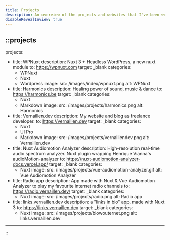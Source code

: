 ```yaml
---
title: Projects
description: An overview of the projects and websites that I've been working on lately.
disableRevealInview: true
---
```


::projects
---
projects:
  - title: WPNuxt
    description: Nuxt 3 + Headless WordPress, a new nuxt module
    to: https://wpnuxt.com
    target: _blank
    categories:
      - WPNuxt
      - Nuxt
      - Wordpress
    image:
      src: /images/index/wpnuxt.png
      alt: WPNuxt
  - title: Harmonics
    description: Healing power of sound, music & dance
    to: https://harmonics.be
    target: _blank
    categories:
      - Nuxt
      - Markdown
    image:
      src: /images/projects/harmonics.png
      alt: Harmonics
  - title: Vernaillen.dev
    description: My website and blog as freelance developer.
    to: https://vernaillen.dev
    target: _blank
    categories:
      - Nuxt
      - UI Pro
      - Markdown
    image:
      src: /images/projects/vernaillendev.png
      alt: Vernaillen.dev
  - title: Nuxt Audiomotion Analyzer
    description: High-resolution real-time audio spectrum analyzer. Nuxt plugin
      wrapping Henrique Vianna's audioMotion-analyzer
    to: https://nuxt-audiomotion-analyzer-docs.vercel.app/
    target: _blank
    categories:
      - Nuxt
    image:
      src: /images/projects/vue-audiomotion-analyzer.gif
      alt: Vue Audiomotion Analyzer
  - title: Radio app
    description: App made with Nuxt & Vue Audiomotion Analyzer to play my favourite
      internet radio channels
    to: https://radio.vernaillen.dev/
    target: _blank
    categories:
      - Nuxt
    image:
      src: /images/projects/radio.png
      alt: Radio app
  - title: links.vernaillen.dev
    description: a "links in bio" app, made with Nuxt 3
    to: https://links.vernaillen.dev
    target: _blank
    categories:
      - Nuxt
    image:
      src: /images/projects/biowouternet.png
      alt: links.vernaillen.dev
---
::
